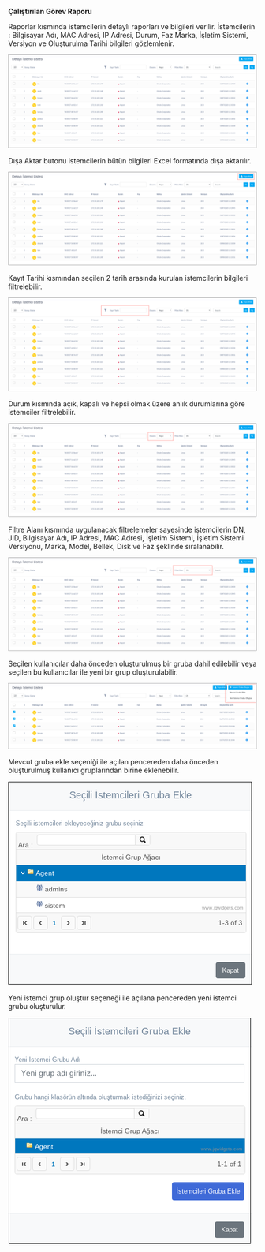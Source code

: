 **Çalıştırılan Görev Raporu**

Raporlar kısmında istemcilerin detaylı raporları ve bilgileri verilir. İstemcilerin : 
Bilgisayar Adı,	MAC Adresi, IP Adresi,	Durum, Faz	Marka, İşletim Sistemi,	Versiyon
ve Oluşturulma Tarihi bilgileri gözlemlenir.

![Raporlar](../reports/images/raporlar.png)

Dışa Aktar butonu  istemcilerin bütün bilgileri Excel formatında dışa aktarılır.

![Dısa_Aktar](../reports/images/raporlardisaaktar.png)

Kayıt Tarihi kısmından seçilen 2 tarih arasında kurulan istemcilerin bilgileri filtrelebilir.

![Kayıt](../reports/images/raporlarkayittarihi.png)

Durum kısmında açık, kapalı ve hepsi olmak üzere anlık durumlarına göre istemciler filtrelebilir.

![Durum](../reports/images/raporlardurumu.png)

Filtre Alanı kısmında uygulanacak filtrelemeler sayesinde istemcilerin DN, JID, Bilgisayar Adı, IP Adresi, MAC Adresi,
İşletim Sistemi, İşletim Sistemi Versiyonu, Marka, Model, Bellek, Disk ve Faz şeklinde sıralanabilir.

![Filtre](../reports/images/raporlarfilitrealani.png)

Seçilen kullanıcılar daha önceden oluşturulmuş bir gruba dahil edilebilir veya seçilen bu kullanıcılar 
ile yeni bir grup oluşturulabilir.

![Grup_Oluşturma](../reports/images/raporlargrup.png)

Mevcut gruba ekle seçeniği ile açılan pencereden daha önceden oluşturulmuş kullanıcı gruplarından 
birine eklenebilir.

![Mevcut_Grup](../reports/images/mevcutgrup.png)

Yeni istemci grup oluştur seçeneği ile açılana pencereden yeni istemci grubu oluşturulur.

![Yeni_Grup](../reports/images/yenigrup.png)